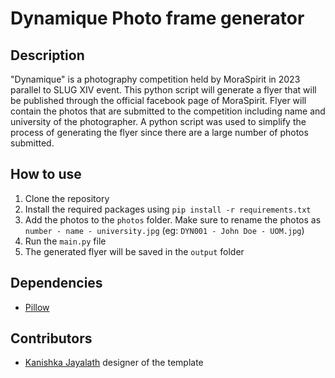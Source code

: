 # Dynamique Photo frame generator

## Description

"Dynamique" is a photography competition held by MoraSpirit in 2023 parallel to SLUG XIV event. This python script will generate a flyer that will be published through the official facebook page of MoraSpirit. Flyer will contain the photos that are submitted to the competition including name and university of the photographer. A python script was used to simplify the process of generating the flyer since there are a large number of photos submitted.

## How to use

1. Clone the repository
2. Install the required packages using `pip install -r requirements.txt`
3. Add the photos to the `photos` folder. Make sure to rename the photos as `number - name - university.jpg` (eg: `DYN001 - John Doe - UOM.jpg`)
4. Run the `main.py` file
5. The generated flyer will be saved in the `output` folder

## Dependencies

- [Pillow](https://pypi.org/project/Pillow/)

## Contributors

- [Kanishka Jayalath](https://www.instagram.com/_kaniyaa__/?hl=en) designer of the template
